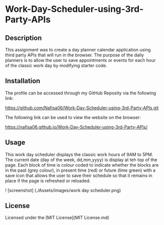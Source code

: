 # Work-Day-Scheduler-using-3rd-Party-APIs

## Description

This assignment was to create a day planner calendar application using third party APIs that will run in the browser. The purpose of the daily planners is to allow the user to save appointments or events for each hour of the classic work day by modifying starter code. 

## Installation

The profile can be accessed through my GitHub Reposity via the following link:

https://github.com/Nafisa06/Work-Day-Scheduler-using-3rd-Party-APIs.git 

The following link can be used to view the website on the browser:

https://nafisa06.github.io/Work-Day-Scheduler-using-3rd-Party-APIs/

## Usage

This work day scheduler displays the classic work hours of 9AM to 5PM. The current date (day of the week, dd,mm,yyyy) is display at teh top of the page. Each block of time is colour coded to indicate whether the blocks are in the past (grey colour), in present time (red) or future (lime green) with a save icon that allows the user to save their schedule so that it remains in place if the page is refreshed or reloaded.

! [screenshot] (./Assets/images/work day scheduler.png)

## License
Licensed under the [MIT License](MIT License.md)



